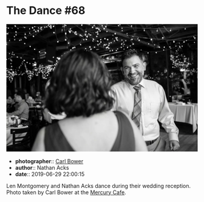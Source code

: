# The Dance \#68

![Len Montgomery and Nathan Acks dance](assets/2019-06-29-set-4-the-dance-68.webp)

* **photographer**:: [Carl Bower](https://carlbowerphotos.com)
* **author**:: Nathan Acks
* **date**:: 2019-06-29 22:00:15

Len Montgomery and Nathan Acks dance during their wedding reception. Photo taken by Carl Bower at the [Mercury Cafe](http://mercurycafe.com).
